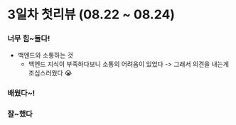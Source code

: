 # 3일차 첫리뷰 (08.22 ~ 08.24)

### 너무 힘~들다!
* 백엔드와 소통하는 것 
  * 백엔드 지식이 부족하다보니 소통의 어려움이 있었다 -> 그래서 의견을 내는게 조심스러웠다 😭  

### 배웠다~!


### 잘~했다



